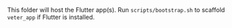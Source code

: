 This folder will host the Flutter app(s). Run `scripts/bootstrap.sh` to scaffold `veter_app` if Flutter is installed.


